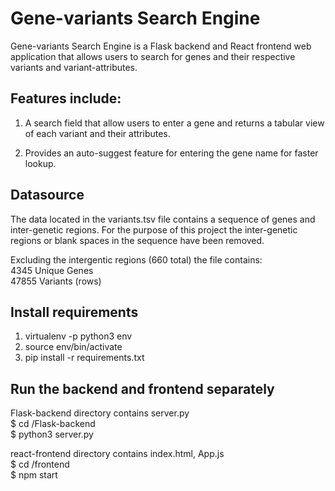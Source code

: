 # Gene-variants Search Engine

Gene-variants Search Engine is a Flask backend and React frontend web application that allows users to search for genes and their respective variants and variant-attributes. 

## Features include:
1. A search field that allow users to enter a gene and returns a tabular view of each variant and their attributes.

2. Provides an auto-suggest feature for entering the gene name for faster lookup.

## Datasource
The data located in the variants.tsv file contains a sequence of genes and inter-genetic regions. For the purpose of this project the inter-genetic regions or blank spaces in the sequence have been removed. 

Excluding the intergentic regions (660 total) the file contains: <br />
4345 Unique Genes <br />
47855 Variants (rows) <br />

## Install requirements

1. virtualenv -p python3 env
2. source env/bin/activate
3. pip install -r requirements.txt

## Run the backend and frontend separately

Flask-backend directory contains server.py <br />
$ cd /Flask-backend <br />
$ python3 server.py <br />

react-frontend directory contains index.html, App.js <br />
$ cd /frontend <br />
$ npm start <br />




